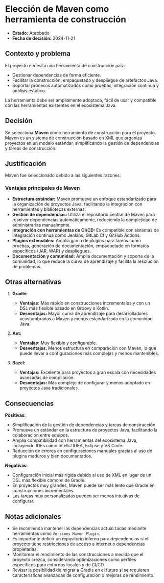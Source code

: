 # Elección de Maven como herramienta de construcción

- **Estado:** Aprobado  
- **Fecha de decisión:** 2024-11-21  

## Contexto y problema  

El proyecto necesita una herramienta de construcción para:  
- Gestionar dependencias de forma eficiente.  
- Facilitar la construcción, empaquetado y despliegue de artefactos Java.  
- Soportar procesos automatizados como pruebas, integración continua y análisis estático.  

La herramienta debe ser ampliamente adoptada, fácil de usar y compatible con las herramientas existentes en el ecosistema Java.

## Decisión  

Se selecciona **Maven** como herramienta de construcción para el proyecto. Maven es un sistema de construcción basado en XML que organiza proyectos en un modelo estándar, simplificando la gestión de dependencias y tareas de construcción.

## Justificación  

Maven fue seleccionado debido a las siguientes razones:

### Ventajas principales de Maven  
- **Estructura estándar:** Maven promueve un enfoque estandarizado para la organización de proyectos Java, facilitando la integración con herramientas y bibliotecas externas.  
- **Gestión de dependencias:** Utiliza el repositorio central de Maven para resolver dependencias automáticamente, reduciendo la complejidad de administrarlas manualmente.  
- **Integración con herramientas de CI/CD:** Es compatible con sistemas de integración continua como Jenkins, GitLab CI y GitHub Actions.  
- **Plugins extensibles:** Amplia gama de plugins para tareas como pruebas, generación de documentación, empaquetado en formatos específicos (JAR, WAR) y despliegues.  
- **Documentación y comunidad:** Amplia documentación y soporte de la comunidad, lo que reduce la curva de aprendizaje y facilita la resolución de problemas.  

## Otras alternativas  

1. **Gradle:**  
   - **Ventajas:** Más rápido en construcciones incrementales y con un DSL más flexible basado en Groovy o Kotlin.  
   - **Desventajas:** Mayor curva de aprendizaje para desarrolladores acostumbrados a Maven y menos estandarizado en la comunidad Java.  

2. **Ant:**  
   - **Ventajas:** Muy flexible y configurable.  
   - **Desventajas:** Menos estructura en comparación con Maven, lo que puede llevar a configuraciones más complejas y menos mantenibles.  

3. **Bazel:**  
   - **Ventajas:** Excelente para proyectos a gran escala con necesidades avanzadas de compilación.  
   - **Desventajas:** Más complejo de configurar y menos adoptado en proyectos Java tradicionales.  

## Consecuencias  

**Positivas:**  
- Simplificación de la gestión de dependencias y tareas de construcción.  
- Promueve un estándar en la estructura de proyectos Java, facilitando la colaboración entre equipos.  
- Amplia compatibilidad con herramientas del ecosistema Java, incluyendo IDEs como IntelliJ IDEA, Eclipse y VS Code.  
- Reducción de errores en configuraciones manuales gracias al uso de plugins maduros y bien documentados.  

**Negativas:**  
- Configuración inicial más rígida debido al uso de XML en lugar de un DSL más flexible como el de Gradle.  
- En proyectos muy grandes, Maven puede ser más lento que Gradle en construcciones incrementales.  
- Las tareas muy personalizadas pueden ser menos intuitivas de configurar.  

## Notas adicionales  

- Se recomienda mantener las dependencias actualizadas mediante herramientas como `Versions Maven Plugin`.  
- Es importante definir un repositorio interno para dependencias si el proyecto tiene restricciones de acceso a internet o dependencias propietarias.  
- Monitorear el rendimiento de las construcciones a medida que el proyecto crezca, considerando optimizaciones como perfiles específicos para entornos locales y de CI/CD.  
- Revisar la posibilidad de migrar a Gradle en el futuro si se requieren características avanzadas de configuración o mejoras de rendimiento.  
